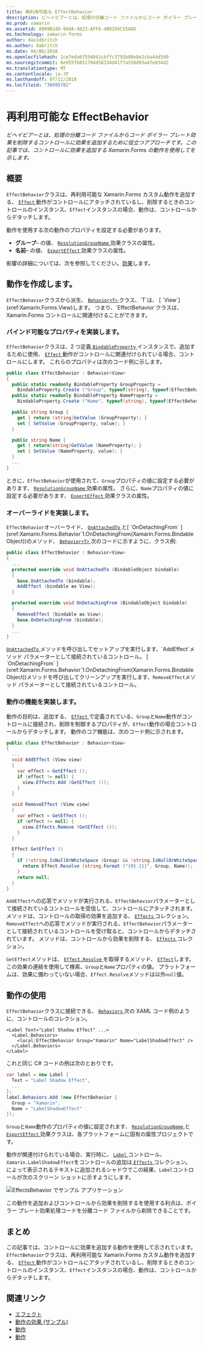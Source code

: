 ```yaml
---
title: 再利用可能な EffectBehavior
description: ビヘイビアーとは、処理の分離コード ファイルからコード ボイラー プレート効果を削除するコントロールに効果を追加するために役立つアプローチです。 この記事では、コントロールに効果を追加する Xamarin.Forms の動作を使用してを示します。
ms.prod: xamarin
ms.assetid: A909B24D-960A-4023-AFF6-4B9256C55ADD
ms.technology: xamarin-forms
author: davidbritch
ms.author: dabritch
ms.date: 04/06/2016
ms.openlocfilehash: 1ce7eda6f556041cbffc3793b00e8e2cba44d3d0
ms.sourcegitcommit: 6e955f6851794d58334d41f7a550d93a47e834d2
ms.translationtype: MT
ms.contentlocale: ja-JP
ms.lasthandoff: 07/12/2018
ms.locfileid: "38995782"
---
```

# <a name="reusable-effectbehavior"></a>再利用可能な EffectBehavior

_ビヘイビアーとは、処理の分離コード ファイルからコード ボイラー プレート効果を削除するコントロールに効果を追加するために役立つアプローチです。この記事では、コントロールに効果を追加する Xamarin.Forms の動作を使用してを示します。_

## <a name="overview"></a>概要

`EffectBehavior`クラスは、再利用可能な Xamarin.Forms カスタム動作を追加する、 [ `Effect` ](xref:Xamarin.Forms.Effect)動作がコントロールにアタッチされているし、削除するときのコントロールのインスタンス、`Effect`インスタンスの場合、動作は、コントロールからデタッチします。

動作を使用する次の動作のプロパティを設定する必要があります。

- **グループ**– の値、 [ `ResolutionGroupName` ](xref:Xamarin.Forms.ResolutionGroupNameAttribute)効果クラスの属性。
- **名前**– の値、 [ `ExportEffect` ](xref:Xamarin.Forms.ExportEffectAttribute)効果クラスの属性。

影響の詳細については、次を参照してください。[効果](~/xamarin-forms/app-fundamentals/effects/index.md)します。

## <a name="creating-the-behavior"></a>動作を作成します。

`EffectBehavior`クラスから派生、 [ `Behavior<T>` ](xref:Xamarin.Forms.Behavior`1)クラス、`T`は、 [ `View`](xref:Xamarin.Forms.View)します。 つまり、`EffectBehavior`クラスは、Xamarin.Forms コントロールに関連付けることができます。

### <a name="implementing-bindable-properties"></a>バインド可能なプロパティを実装します。

`EffectBehavior`クラスは、2 つ定義[ `BindableProperty` ](xref:Xamarin.Forms.BindableProperty)インスタンスで、追加するために使用、 [ `Effect` ](xref:Xamarin.Forms.Effect)動作がコントロールに関連付けられている場合、コントロールにします。 これらのプロパティは次のコード例に示します。

```csharp
public class EffectBehavior : Behavior<View>
{
  public static readonly BindableProperty GroupProperty =
    BindableProperty.Create ("Group", typeof(string), typeof(EffectBehavior), null);
  public static readonly BindableProperty NameProperty =
    BindableProperty.Create ("Name", typeof(string), typeof(EffectBehavior), null);

  public string Group {
    get { return (string)GetValue (GroupProperty); }
    set { SetValue (GroupProperty, value); }
  }

  public string Name {
    get { return(string)GetValue (NameProperty); }
    set { SetValue (NameProperty, value); }
  }
  ...
}
```

ときに、`EffectBehavior`が使用されて、`Group`プロパティの値に設定する必要があります、 [ `ResolutionGroupName` ](xref:Xamarin.Forms.ResolutionGroupNameAttribute)効果の属性。 さらに、`Name`プロパティの値に設定する必要があります、 [ `ExportEffect` ](xref:Xamarin.Forms.ExportEffectAttribute)効果クラスの属性。

### <a name="implementing-the-overrides"></a>オーバーライドを実装します。

`EffectBehavior`オーバーライド、 [ `OnAttachedTo` ](xref:Xamarin.Forms.Behavior`1.OnAttachedTo(Xamarin.Forms.BindableObject))と[ `OnDetachingFrom` ](xref:Xamarin.Forms.Behavior`1.OnDetachingFrom(Xamarin.Forms.BindableObject))のメソッド、 [ `Behavior<T>` ](xref:Xamarin.Forms.Behavior`1)次のコードに示すように、クラス例:

```csharp
public class EffectBehavior : Behavior<View>
{
  ...
  protected override void OnAttachedTo (BindableObject bindable)
  {
    base.OnAttachedTo (bindable);
    AddEffect (bindable as View);
  }

  protected override void OnDetachingFrom (BindableObject bindable)
  {
    RemoveEffect (bindable as View);
    base.OnDetachingFrom (bindable);
  }
  ...
}
```

[ `OnAttachedTo` ](xref:Xamarin.Forms.Behavior`1.OnAttachedTo(Xamarin.Forms.BindableObject))メソッドを呼び出してセットアップを実行します、`AddEffect`メソッド パラメーターとして接続されているコントロール。 [ `OnDetachingFrom` ](xref:Xamarin.Forms.Behavior`1.OnDetachingFrom(Xamarin.Forms.BindableObject))メソッドを呼び出してクリーンアップを実行します、`RemoveEffect`メソッド パラメーターとして接続されているコントロール。

### <a name="implementing-the-behavior-functionality"></a>動作の機能を実装します。

動作の目的は、追加する、 [ `Effect` ](xref:Xamarin.Forms.Effect)で定義されている、`Group`と`Name`動作がコントロールに接続され、削除を制御するプロパティが、`Effect`動作の場合コントロールからデタッチします。 動作のコア機能は、次のコード例に示されます。

```csharp
public class EffectBehavior : Behavior<View>
{
  ...
  void AddEffect (View view)
  {
    var effect = GetEffect ();
    if (effect != null) {
      view.Effects.Add (GetEffect ());
    }
  }

  void RemoveEffect (View view)
  {
    var effect = GetEffect ();
    if (effect != null) {
      view.Effects.Remove (GetEffect ());
    }
  }

  Effect GetEffect ()
  {
    if (!string.IsNullOrWhiteSpace (Group) && !string.IsNullOrWhiteSpace (Name)) {
      return Effect.Resolve (string.Format ("{0}.{1}", Group, Name));
    }
    return null;
  }
}
```

`AddEffect`への応答でメソッドが実行される、`EffectBehavior`パラメーターとして接続されているコントロールを受信して、コントロールにアタッチされます。 メソッドは、コントロールの取得の効果を追加する、 [ `Effects` ](xref:Xamarin.Forms.Element.Effects)コレクション。 `RemoveEffect`への応答でメソッドが実行される、`EffectBehavior`パラメーターとして接続されているコントロールを受け取ると、コントロールからデタッチされています。 メソッドは、コントロールから効果を削除する、 [ `Effects` ](xref:Xamarin.Forms.Element.Effects)コレクション。

`GetEffect`メソッドは、 [ `Effect.Resolve` ](xref:Xamarin.Forms.Effect.Resolve(System.String))を取得するメソッド、 [ `Effect`](xref:Xamarin.Forms.Effect)します。 この効果の連結を使用して検索、`Group`と`Name`プロパティの値。 プラットフォームは、効果に備わっていない場合、`Effect.Resolve`メソッドは以外`null`値。

## <a name="consuming-the-behavior"></a>動作の使用

`EffectBehavior`クラスに接続できる、 [ `Behaviors` ](xref:Xamarin.Forms.VisualElement.Behaviors)次の XAML コード例のように、コントロールのコレクション。

```xaml
<Label Text="Label Shadow Effect" ...>
  <Label.Behaviors>
    <local:EffectBehavior Group="Xamarin" Name="LabelShadowEffect" />
  </Label.Behaviors>
</Label>
```

これと同じ C# コードの例は次のとおりです。

```csharp
var label = new Label {
  Text = "Label Shadow Effect",
  ...
};
label.Behaviors.Add (new EffectBehavior {
  Group = "Xamarin",
  Name = "LabelShadowEffect"
});
```

`Group`と`Name`動作のプロパティの値に設定されます、 [ `ResolutionGroupName` ](xref:Xamarin.Forms.ResolutionGroupNameAttribute)と[ `ExportEffect` ](xref:Xamarin.Forms.ExportEffectAttribute)効果クラスは、各プラットフォームに固有の属性プロジェクトです。

動作が関連付けられている場合、実行時に、 [ `Label` ](xref:Xamarin.Forms.Label)コントロール、`Xamarin.LabelShadowEffect`をコントロールの追加は[ `Effects` ](xref:Xamarin.Forms.Element.Effects)コレクション。 によって表示されるテキストに追加されるシャドウでこの結果、`Label`コントロールが次のスクリーン ショットに示すようにします。

![](effect-behavior-images/screenshots.png "EffectsBehavior でサンプル アプリケーション")

この動作を追加およびコントロールから効果を削除するを使用する利点は、ボイラー プレート効果処理コードを分離コード ファイルから削除できることです。

## <a name="summary"></a>まとめ

この記事では、コントロールに効果を追加する動作を使用して示されています。 `EffectBehavior`クラスは、再利用可能な Xamarin.Forms カスタム動作を追加する、 [ `Effect` ](xref:Xamarin.Forms.Effect)動作がコントロールにアタッチされているし、削除するときのコントロールのインスタンス、`Effect`インスタンスの場合、動作は、コントロールからデタッチします。


## <a name="related-links"></a>関連リンク

- [エフェクト](~/xamarin-forms/app-fundamentals/effects/index.md)
- [動作の効果 (サンプル)](https://developer.xamarin.com/samples/xamarin-forms/behaviors/effectbehavior/)
- [動作](xref:Xamarin.Forms.Behavior)
- [動作<T>](xref:Xamarin.Forms.Behavior`1)
